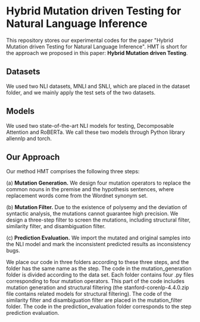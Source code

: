 # Hybrid Mutation driven Testing for Natural Language Inference
This repository stores our experimental codes for the paper "Hybrid Mutation driven Testing for Natural Language Inference". HMT is short for the approach we proposed in this paper: **Hybrid Mutation driven Testing**.

## Datasets
We used two NLI datasets, MNLI and SNLI, which are placed in the dataset folder, and we mainly apply the test sets of the two datasets.

## Models
We used two state-of-the-art NLI models for testing, Decomposable Attention and RoBERTa. We call these two models through Python library allennlp and torch.

## Our Approach

Our method HMT comprises the following three steps:

(a) **Mutation Generation.** We design four mutation operators to replace the common nouns in the premise and the hypothesis sentences, where replacement words come from the Wordnet synonym set.

(b) **Mutation Filter.** Due to the existence of polysemy and the deviation of syntactic analysis, the mutations cannot guarantee high precision. We design a three-step filter to screen the mutations, including structural filter, similarity filter, and disambiguation filter.

(c) **Prediction Evaluation.** We import the mutated and original samples into the NLI model and mark the inconsistent predicted results as inconsistency bugs.

We place our code in three folders according to these three steps, and the folder has the same name as the step. The code in the mutation_generation folder is divided according to the data set. Each folder contains four .py files corresponding to four mutation operators. This part of the code includes mutation generation and structural filtering (the stanford-corenlp-4.4.0.zip file contains related models for structural filtering). The code of the similarity filter and disambiguation filter are placed in the mutation_filter folder. The code in the prediction_evaluation folder corresponds to the step prediction evaluation.
